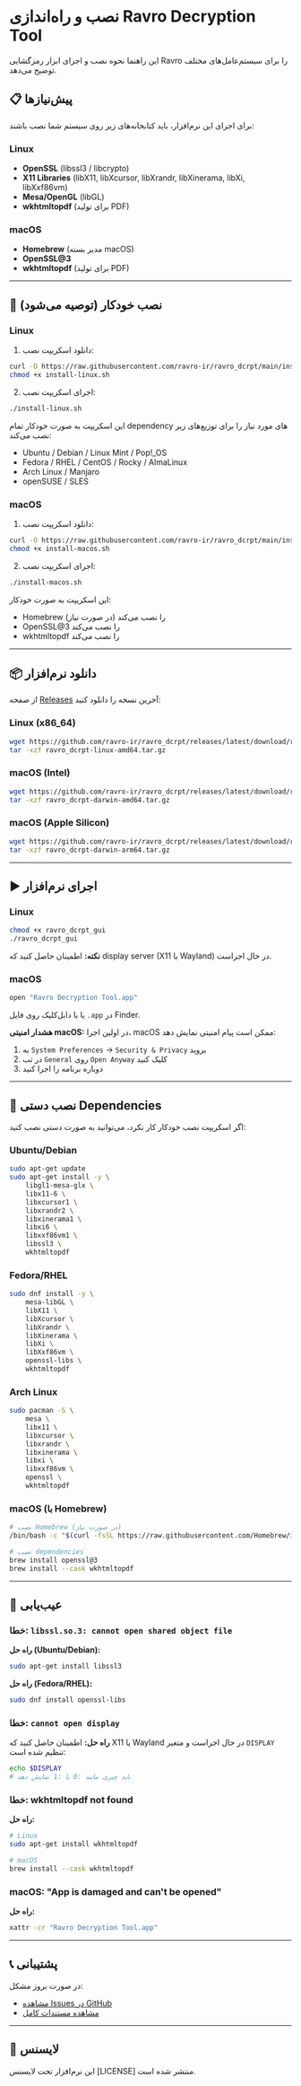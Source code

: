 # نصب و راه‌اندازی Ravro Decryption Tool

این راهنما نحوه نصب و اجرای ابزار رمزگشایی Ravro را برای سیستم‌عامل‌های مختلف توضیح می‌دهد.

## 📋 پیش‌نیازها

برای اجرای این نرم‌افزار، باید کتابخانه‌های زیر روی سیستم شما نصب باشند:

### Linux
- **OpenSSL** (libssl3 / libcrypto)
- **X11 Libraries** (libX11, libXcursor, libXrandr, libXinerama, libXi, libXxf86vm)
- **Mesa/OpenGL** (libGL)
- **wkhtmltopdf** (برای تولید PDF)

### macOS
- **Homebrew** (مدیر بسته macOS)
- **OpenSSL@3**
- **wkhtmltopdf** (برای تولید PDF)

---

## 🚀 نصب خودکار (توصیه می‌شود)

### Linux

1. دانلود اسکریپت نصب:
```bash
curl -O https://raw.githubusercontent.com/ravro-ir/ravro_dcrpt/main/install-linux.sh
chmod +x install-linux.sh
```

2. اجرای اسکریپت نصب:
```bash
./install-linux.sh
```

این اسکریپت به صورت خودکار تمام dependency های مورد نیاز را برای توزیع‌های زیر نصب می‌کند:
- Ubuntu / Debian / Linux Mint / Pop!_OS
- Fedora / RHEL / CentOS / Rocky / AlmaLinux
- Arch Linux / Manjaro
- openSUSE / SLES

### macOS

1. دانلود اسکریپت نصب:
```bash
curl -O https://raw.githubusercontent.com/ravro-ir/ravro_dcrpt/main/install-macos.sh
chmod +x install-macos.sh
```

2. اجرای اسکریپت نصب:
```bash
./install-macos.sh
```

این اسکریپت به صورت خودکار:
- Homebrew را نصب می‌کند (در صورت نیاز)
- OpenSSL@3 را نصب می‌کند
- wkhtmltopdf را نصب می‌کند

---

## 📦 دانلود نرم‌افزار

از صفحه [Releases](https://github.com/ravro-ir/ravro_dcrpt/releases) آخرین نسخه را دانلود کنید:

### Linux (x86_64)
```bash
wget https://github.com/ravro-ir/ravro_dcrpt/releases/latest/download/ravro_dcrpt-linux-amd64.tar.gz
tar -xzf ravro_dcrpt-linux-amd64.tar.gz
```

### macOS (Intel)
```bash
wget https://github.com/ravro-ir/ravro_dcrpt/releases/latest/download/ravro_dcrpt-darwin-amd64.tar.gz
tar -xzf ravro_dcrpt-darwin-amd64.tar.gz
```

### macOS (Apple Silicon)
```bash
wget https://github.com/ravro-ir/ravro_dcrpt/releases/latest/download/ravro_dcrpt-darwin-arm64.tar.gz
tar -xzf ravro_dcrpt-darwin-arm64.tar.gz
```

---

## ▶️ اجرای نرم‌افزار

### Linux

```bash
chmod +x ravro_dcrpt_gui
./ravro_dcrpt_gui
```

**نکته:** اطمینان حاصل کنید که display server (X11 یا Wayland) در حال اجراست.

### macOS

```bash
open "Ravro Decryption Tool.app"
```

یا با دابل‌کلیک روی فایل `.app` در Finder.

**هشدار امنیتی macOS:**
در اولین اجرا، macOS ممکن است پیام امنیتی نمایش دهد:

1. به `System Preferences` → `Security & Privacy` بروید
2. در تب `General` روی `Open Anyway` کلیک کنید
3. دوباره برنامه را اجرا کنید

---

## 🔧 نصب دستی Dependencies

اگر اسکریپت نصب خودکار کار نکرد، می‌توانید به صورت دستی نصب کنید:

### Ubuntu/Debian

```bash
sudo apt-get update
sudo apt-get install -y \
    libgl1-mesa-glx \
    libx11-6 \
    libxcursor1 \
    libxrandr2 \
    libxinerama1 \
    libxi6 \
    libxxf86vm1 \
    libssl3 \
    wkhtmltopdf
```

### Fedora/RHEL

```bash
sudo dnf install -y \
    mesa-libGL \
    libX11 \
    libXcursor \
    libXrandr \
    libXinerama \
    libXi \
    libXxf86vm \
    openssl-libs \
    wkhtmltopdf
```

### Arch Linux

```bash
sudo pacman -S \
    mesa \
    libx11 \
    libxcursor \
    libxrandr \
    libxinerama \
    libxi \
    libxxf86vm \
    openssl \
    wkhtmltopdf
```

### macOS (با Homebrew)

```bash
# نصب Homebrew (در صورت نیاز)
/bin/bash -c "$(curl -fsSL https://raw.githubusercontent.com/Homebrew/install/HEAD/install.sh)"

# نصب dependencies
brew install openssl@3
brew install --cask wkhtmltopdf
```

---

## 🐛 عیب‌یابی

### خطا: `libssl.so.3: cannot open shared object file`

**راه حل (Ubuntu/Debian):**
```bash
sudo apt-get install libssl3
```

**راه حل (Fedora/RHEL):**
```bash
sudo dnf install openssl-libs
```

### خطا: `cannot open display`

**راه حل:**
اطمینان حاصل کنید که X11 یا Wayland در حال اجراست و متغیر `DISPLAY` تنظیم شده است:
```bash
echo $DISPLAY
# باید چیزی مانند :0 یا :1 نمایش دهد
```

### خطا: wkhtmltopdf not found

**راه حل:**
```bash
# Linux
sudo apt-get install wkhtmltopdf

# macOS
brew install --cask wkhtmltopdf
```

### macOS: "App is damaged and can't be opened"

**راه حل:**
```bash
xattr -cr "Ravro Decryption Tool.app"
```

---

## 📞 پشتیبانی

در صورت بروز مشکل:
- [مشاهده Issues در GitHub](https://github.com/ravro-ir/ravro_dcrpt/issues)
- [مشاهده مستندات کامل](https://github.com/ravro-ir/ravro_dcrpt)

---

## 📝 لایسنس

این نرم‌افزار تحت لایسنس [LICENSE] منتشر شده است.

